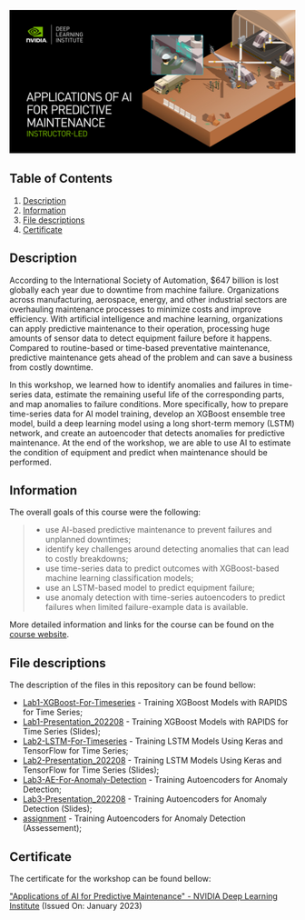 ![Course](images/banner.jpg)

## Table of Contents
1. [Description](#description)
2. [Information](#information)
3. [File descriptions](#files)
4. [Certificate](#certificate)

<a name="descripton"></a>
## Description

According to the International Society of Automation, $647 billion is lost globally each year due to downtime from machine failure. Organizations across manufacturing, aerospace, energy, and other industrial sectors are overhauling maintenance processes to minimize costs and improve efficiency. With artificial intelligence and machine learning, organizations can apply predictive maintenance to their operation, processing huge amounts of sensor data to detect equipment failure before it happens. Compared to routine-based or time-based preventative maintenance, predictive maintenance gets ahead of the problem and can save a business from costly downtime.

In this workshop, we learned how to identify anomalies and failures in time-series data, estimate the remaining useful life of the corresponding parts, and map anomalies to failure conditions. More specifically, how to prepare time-series data for AI model training, develop an XGBoost ensemble tree model, build a deep learning model using a long short-term memory (LSTM) network, and create an autoencoder that detects anomalies for predictive maintenance. At the end of the workshop, we are able to use AI to estimate the condition of equipment and predict when maintenance should be performed.

<a name="information"></a>
## Information

The overall goals of this course were the following:
> - use AI-based predictive maintenance to prevent failures and unplanned downtimes;
> - identify key challenges around detecting anomalies that can lead to costly breakdowns;
> - use time-series data to predict outcomes with XGBoost-based machine learning classification models;
> - use an LSTM-based model to predict equipment failure;
> - use anomaly detection with time-series autoencoders to predict failures when limited failure-example data is available.

More detailed information and links for the course can be found on the [course website](https://www.nvidia.com/en-us/training/instructor-led-workshops/predictive-maintenance/).

<a name="files"></a>
## File descriptions

The description of the files in this repository can be found bellow:
- [Lab1-XGBoost-For-Timeseries](https://github.com/HROlive/Big-Data-analysis-with-Hadoop-and-RHadoop/tree/main/Day%201%20-%20Hadoop%2C%20HDFS%2C%20MapReduce) - Training XGBoost Models with RAPIDS for Time Series;
- [Lab1-Presentation_202208](https://github.com/HROlive/Big-Data-analysis-with-Hadoop-and-RHadoop/tree/main/Day%202%20-%20Big%20Data%20management%20and%20analysis%20with%20Rmpi%20and%20RHadoop) - Training XGBoost Models with RAPIDS for Time Series (Slides);
- [Lab2-LSTM-For-Timeseries](https://github.com/HROlive/Big-Data-analysis-with-Hadoop-and-RHadoop/tree/main/Day%201%20-%20Hadoop%2C%20HDFS%2C%20MapReduce) - Training LSTM Models Using Keras and TensorFlow for Time Series;
- [Lab2-Presentation_202208](https://github.com/HROlive/Big-Data-analysis-with-Hadoop-and-RHadoop/tree/main/Day%202%20-%20Big%20Data%20management%20and%20analysis%20with%20Rmpi%20and%20RHadoop) - Training LSTM Models Using Keras and TensorFlow for Time Series (Slides);
- [Lab3-AE-For-Anomaly-Detection](https://github.com/HROlive/Big-Data-analysis-with-Hadoop-and-RHadoop/tree/main/Day%201%20-%20Hadoop%2C%20HDFS%2C%20MapReduce) - Training Autoencoders for Anomaly Detection;
- [Lab3-Presentation_202208](https://github.com/HROlive/Big-Data-analysis-with-Hadoop-and-RHadoop/tree/main/Day%202%20-%20Big%20Data%20management%20and%20analysis%20with%20Rmpi%20and%20RHadoop) - Training Autoencoders for Anomaly Detection (Slides);
- [assignment](https://github.com/HROlive/Big-Data-analysis-with-Hadoop-and-RHadoop/tree/main/Day%201%20-%20Hadoop%2C%20HDFS%2C%20MapReduce) - Training Autoencoders for Anomaly Detection (Assessement);

<a name="certificate"></a>
## Certificate

The certificate for the workshop can be found bellow:

["Applications of AI for Predictive Maintenance" - NVIDIA Deep Learning Institute](https://courses.nvidia.com/certificates/31be2d89f30849a897475cb4206aaf64/) (Issued On: January 2023)
